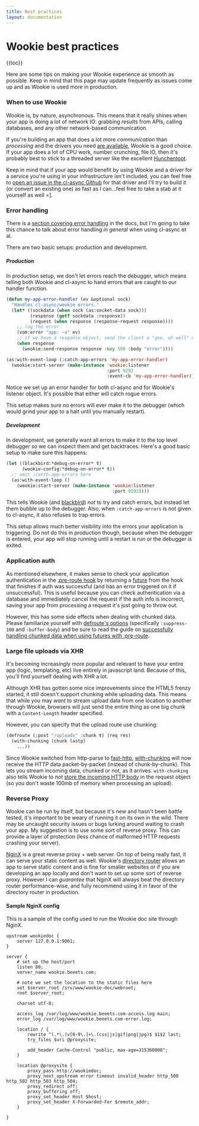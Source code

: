 ```yaml
---
title: Best practices
layout: documentation
---
```


Wookie best practices
=====================
{{toc}}

Here are some tips on making your Wookie experience as smooth as possible. Keep
in mind that this page may update frequently as issues come up and as Wookie is
used more in production.

### When to use Wookie
Wookie is, by nature, asynchronous. This means that it really shines when your
app is doing a lot of network IO: grabbing results from APIs, calling databases,
and any other network-based communication.

If you're building an app that does a lot more *communication* than *processing*
and the drivers you need [are available](http://orthecreedence.github.io/cl-async/drivers),
Wookie is a good choice. If your app does a lot of CPU work, number crunching,
file IO, then it's probably best to stick to a threaded server like the
excellent [Hunchentoot](http://weitz.de/hunchentoot/).

Keep in mind that if your app would benefit by using Wookie and a driver for a
service you're using in your infrastructure isn't included, you can feel free to
[open an issue in the cl-async Github](https://github.com/orthecreedence/cl-async/issues)
for that driver and I'll try to build it (or convert an existing one) as fast as
I can...feel free to take a stab at it yourself as well =].

### Error handling
There is a [section covering error handling](/docs/error-handling) in the docs,
but I'm going to take this chance to talk about error handling *in general* when
using cl-async et al.

There are two basic setups: production and development.

##### Production
In production setup, we don't let errors reach the debugger, which means telling
both Wookie and cl-async to hand errors that are caught to our handler function.

```lisp
(defun my-app-error-handler (ev &optional sock)
  "Handles cl-async/wookie errors."
  (let* ((sockdata (when sock (as:socket-data sock)))
         (response (getf sockdata :response))
         (request (when response (response-request response))))
    ;; log the error
    (vom:error "app: ~a" ev)
    ;; if we have a response object, send the client a "gee, oh well" msg
    (when response
      (wookie:send-response response :key 500 :body "error"))))

(as:with-event-loop (:catch-app-errors 'my-app-error-handler)
  (wookie:start-server (make-instance 'wookie:listener
                                      :port 9292
                                      :event-cb 'my-app-error-handler)))
```

Notice we set up an error handler for both cl-async and for Wookie's listener
object. It's possible that either will catch rogue errors.

This setup makes sure no errors will ever make it to the debugger (which would
grind your app to a halt until you manually restart).

##### Development
In development, we generally want all errors to make it to the top level
debugger so we can inspect them and get backtraces. Here's a good basic setup to
make sure this happens:

```lisp
(let ((blackbird:*debug-on-error* t)
      (wookie-config:*debug-on-error* t))
  ;; omit :catch-app-errors here
  (as:with-event-loop ()
    (wookie:start-server (make-instance 'wookie:listener
                                        :port 9292))))
```

This tells Wookie (and [blackbird](http://orthecreedence.github.io/blackbird/))
*not* to try and catch errors, but instead let them bubble up to the debugger.
Also, when `:catch-app-errors` is not given to cl-async, it also refuses to trap
errors.

This setup allows much better visibility into the errors your application is
triggering. Do not do this in production though, because when the debugger is
entered, your app will stop running until a restart is run or the debugger is
exited.

### Application auth
As mentioned elsewhere, it makes sense to check your application authentication
in the [:pre-route hook](/docs/hooks#pre-route) by returning a
[future](/docs/hooks#hooks-and-futures) from the hook that finishes if auth was
successful (and has an error triggered on it if unsuccessful). This is useful
because you can check authentication via a database and immediately cancel the
request if the auth info is incorrect, saving your app from processing a request
it's just going to throw out.

However, this has some side effects when dealing with chunked data. Please
familiarize yourself with [defroute's options](/docs/routes#defroute)
(specifically `:suppress-100` and `:buffer-body`) and be sure to read the guide
on [successfully handling chunked data when using futures with :pre-route](/docs/hooks#pre-route).

### Large file uploads via XHR
It's becoming increasingly more popular and relevant to have your entire app
(logic, templating, etc) live entirely in javascript land. Because of this,
you'll find yourself dealing with XHR a lot.

Although XHR has gotten some nice improvements since the HTML5 frenzy started,
it still doesn't support chunking while uploading data. This means that while
you may *want* to stream upload data from one location to another through
Wookie, browsers will just send the entire thing as one big chunk with a
`Content-Length` header specified.

However, you can specify that the upload route use chunking:

```lisp
(defroute (:post "/uploads" :chunk t) (req res)
  (with-chunking (chunk lastp)
    ...))
```

Since Wookie switched from http-parse to [fast-http](https://github.com/fukamachi/fast-http),
[with-chunking](/docs/request-handling#with-chunking) will now receive the HTTP
data packet-by-packet (instead of chunk-by-chunk). This lets you stream incoming
data, chunked or not, as it arrives. `with-chunking` also tells Wookie to *not*
[store the incoming HTTP body](/docs/request-handling#request-store-body) in the
request object (so you don't waste 100mb of memory when processing an upload).

### Reverse Proxy
Wookie can be run by itself, but because it's new and hasn't been battle tested,
it's important to be weary of running it on its own in the wild. There may be 
uncaught security issues or bugs lurking around waiting to crash your app.
My suggestion is to use some sort of reverse proxy. This can provide a layer of
protection (less chance of malformed HTTP requests crashing your server).

[NginX](http://nginx.org/) is a great reverse proxy + web server. On top of
being really fast, it can serve your static content as well. Wookie's
[directory router](/docs/core-plugins#directory-router) allows an app to serve
static content and is fine for smaller websites or if you are developing an app
locally and don't want to set up some sort of reverse proxy. However I can
*guarantee* that NginX will always beat the directory router performance-wise,
and fully recommend using it in favor of the directory router in production.

#### Sample NginX config
This is a sample of the config used to run the Wookie doc site through NginX.

```
upstream wookiedoc {
    server 127.0.0.1:9061;
}

server {
    # set up the host/port
    listen 80;
    server_name wookie.beeets.com;

    # note we set the location to the static files here
    set $server_root /srv/www/wookie-doc/webroot;
    root $server_root;

    charset utf-8;

    access_log /var/log/www/wookie.beeets.com-access.log main;
    error_log /var/log/www/wookie.beeets.com-error.log;

    location / {
        rewrite ^(.*\.)v[0-9\.]+\.(css|js|gif|png|jpg)$ $1$2 last;
        try_files $uri @proxysite;

        add_header Cache-Control "public, max-age=315360000";
    }

    location @proxysite {
        proxy_pass http://wookiedoc;
        proxy_next_upstream error timeout invalid_header http_500 http_502 http_503 http_504;
        proxy_redirect off;
        proxy_buffering off;
        proxy_set_header Host $host;
        proxy_set_header X-Forwarded-For $remote_addr;
    }

}
```
